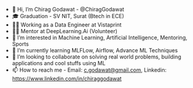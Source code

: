 - 👋 Hi, I’m Chirag Godawat - @ChiragGodawat
- 🎓 Graduation - SV NIT, Surat (Btech in ECE)
- 👨‍💼 Working as a Data Engineer at Vistaprint
- 👨‍🏫 Mentor at DeepLearning.Ai (Volunteer)
- 👀 I’m interested in Machine Learning, Artificial Intelligence, Mentoring, Sports
- 🌱 I’m currently learning MLFLow, Airflow, Advance ML Techniques
- 💞️ I’m looking to collaborate on solving real world problems, building applications and cool stuffs using ML
- 📫 How to reach me - Email: c.godawat@gmail.com, Linkedin: https://www.linkedin.com/in/chiraggodawat

<!---
ChiragGodawat/ChiragGodawat is a ✨ special ✨ repository because its `README.md` (this file) appears on your GitHub profile.
You can click the Preview link to take a look at your changes.
--->
